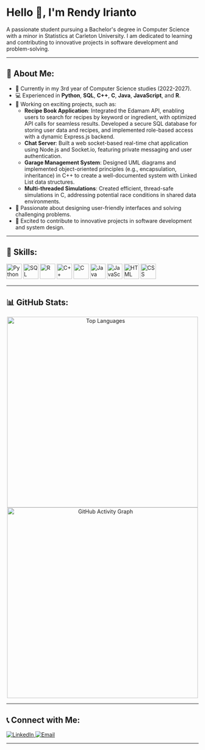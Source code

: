 # Hello 👋, I'm Rendy Irianto
A passionate student pursuing a Bachelor's degree in Computer Science with a minor in Statistics at Carleton University. I am dedicated to learning and contributing to innovative projects in software development and problem-solving.

---

## 🚀 About Me:
- 🌱 Currently in my 3rd year of Computer Science studies (2022-2027).
- 💻 Experienced in **Python**, **SQL**, **C++**, **C**, **Java**, **JavaScript**, and **R**.
- 🔧 Working on exciting projects, such as:
  - **Recipe Book Application**: Integrated the Edamam API, enabling users to search for recipes by keyword or ingredient, with optimized API calls for seamless results. Developed a secure SQL database for storing user data and recipes, and implemented role-based access with a dynamic Express.js backend.
  - **Chat Server**: Built a web socket-based real-time chat application using Node.js and Socket.io, featuring private messaging and user authentication.
  - **Garage Management System**: Designed UML diagrams and implemented object-oriented principles (e.g., encapsulation, inheritance) in C++ to create a well-documented system with Linked List data structures.
  - **Multi-threaded Simulations**: Created efficient, thread-safe simulations in C, addressing potential race conditions in shared data environments.
- 🎨 Passionate about designing user-friendly interfaces and solving challenging problems.
- 🌟 Excited to contribute to innovative projects in software development and system design.

---

## 🔧 Skills:
<p align="left">
  <img src="https://img.icons8.com/color/48/python.png" alt="Python" height="40"/>
  <img src="https://img.icons8.com/color/48/sql.png" alt="SQL" height="40"/>
  <img src="https://img.icons8.com/?size=100&id=CLvQeiwFpit4&format=png&color=000000" alt="R" height="40"/>
  <img src="https://img.icons8.com/color/48/c-plus-plus-logo.png" alt="C++" height="40"/>
  <img src="https://img.icons8.com/color/48/c-programming.png" alt="C" height="40"/>
  <img src="https://img.icons8.com/color/48/java-coffee-cup-logo.png" alt="Java" height="40"/>
  <img src="https://img.icons8.com/color/48/javascript.png" alt="JavaScript" height="40"/>
  <img src="https://img.icons8.com/color/48/html-5.png" alt="HTML" height="40"/>
  <img src="https://img.icons8.com/?size=100&id=21278&format=png&color=000000" alt="CSS" height="40"/>
</p>

---

## 📊 GitHub Stats:
<p align="center"> <img src="https://github-readme-stats.vercel.app/api/top-langs/?username=RendyIrianto&layout=compact&theme=vision-friendly-dark" alt="Top Languages" width="500"/> <br/> <img src="https://github-readme-activity-graph.vercel.app/graph?username=RendyIrianto&theme=radical" alt="GitHub Activity Graph" width="500"/> </p>

---

## 📞 Connect with Me:
<p align="left">
  <a href="https://linkedin.com/in/rendyirianto" target="_blank">
    <img src="https://img.shields.io/badge/-LinkedIn-blue?style=flat&logo=linkedin" alt="LinkedIn"/>
  </a>
  <a href="mailto:iriantorendy1@gmail.com" target="_blank">
    <img src="https://img.shields.io/badge/-Email-red?style=flat&logo=gmail" alt="Email"/>
  </a>
</p>

---
